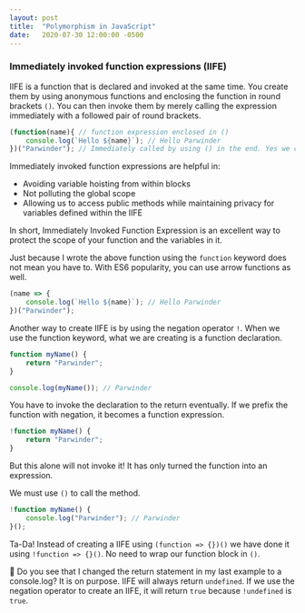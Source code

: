 ```yaml
---
layout: post
title:  "Polymorphism in JavaScript"
date:   2020-07-30 12:00:00 -0500
---
```


### Immediately invoked function expressions (IIFE)

IIFE is a function that is declared and invoked at the same time. You create them by using anonymous functions and enclosing the function in round brackets `()`. You can then invoke them by merely calling the expression immediately with a followed pair of round brackets.

```javascript
(function(name){ // function expression enclosed in ()
    console.log(`Hello ${name}`); // Hello Parwinder
})("Parwinder"); // Immediately called by using () in the end. Yes we can pass arguments
```

Immediately invoked function expressions are helpful in:

* Avoiding variable hoisting from within blocks
* Not polluting the global scope
* Allowing us to access public methods while maintaining privacy for variables defined within the IIFE

In short, Immediately Invoked Function Expression is an excellent way to protect the scope of your function and the variables in it.

Just because I wrote the above function using the `function` keyword does not mean you have to. With ES6 popularity, you can use arrow functions as well.

```javascript
(name => {
    console.log(`Hello ${name}`); // Hello Parwinder
})("Parwinder");
```

Another way to create IIFE is by using the negation operator `!`. When we use the function keyword, what we are creating is a function declaration.

```javascript
function myName() {
    return "Parwinder";
}

console.log(myName()); // Parwinder
```

You have to invoke the declaration to the return eventually. If we prefix the function with negation, it becomes a function expression.

```javascript
!function myName() {
    return "Parwinder";
}
```

But this alone will not invoke it! It has only turned the function into an expression.

We must use `()` to call the method.

```javascript
!function myName() {
    console.log("Parwinder"); // Parwinder
}();
```

Ta-Da! Instead of creating a IIFE using `(function => {})()` we have done it using `!function => {}()`. No need to wrap our function block in `()`.

🚨 Do you see that I changed the return statement in my last example to a console.log? It is on purpose. IIFE will always return `undefined`. If we use the negation operator to create an IIFE, it will return `true` because `!undefined` is `true`.


